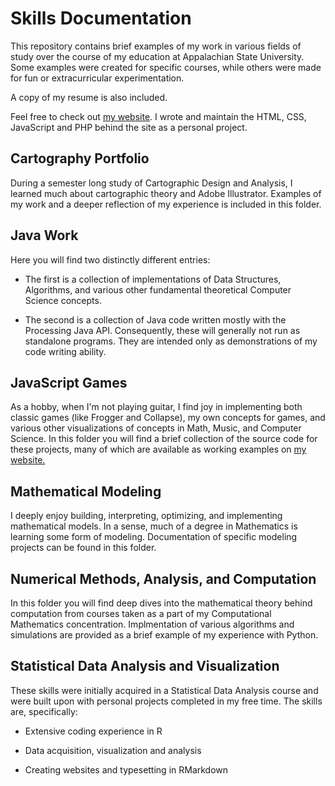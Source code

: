 Skills Documentation
====================

This repository contains brief examples of my work in various fields of study over the course of my education at Appalachian State University. Some examples were created for specific courses, while others were made for fun or extracurricular experimentation.

A copy of my resume is also included.

Feel free to check out [my website](http://www.matthefner.com).  I wrote and maintain the HTML, CSS, JavaScript and PHP behind the site as a personal project.

Cartography Portfolio
---------------------

During a semester long study of Cartographic Design and Analysis, I learned much about cartographic theory and Adobe Illustrator. Examples of my work and a deeper reflection of my experience is included in this folder.

Java Work
---------

Here you will find two distinctly different entries:

-   The first is a collection of implementations of Data Structures, Algorithms, and various other fundamental theoretical Computer Science concepts.

-   The second is a collection of Java code written mostly with the Processing Java API. Consequently, these will generally not run as standalone programs. They are intended only as demonstrations of my code writing ability.

JavaScript Games
----------------

As a hobby, when I'm not playing guitar, I find joy in implementing both classic games (like Frogger and Collapse), my own concepts for games, and various other visualizations of concepts in Math, Music, and Computer Science. In this folder you will find a brief collection of the source code for these projects, many of which are available as working examples on [my website.](http://www.matthefner.com)

Mathematical Modeling
---------------------

I deeply enjoy building, interpreting, optimizing, and implementing mathematical models. In a sense, much of a degree in Mathematics is learning some form of modeling. Documentation of specific modeling projects can be found in this folder.

Numerical Methods, Analysis, and Computation
--------------------------------------------

In this folder you will find deep dives into the mathematical theory behind computation from courses taken as a part of my Computational Mathematics concentration. Implmentation of various algorithms and simulations are provided as a brief example of my experience with Python.

Statistical Data Analysis and Visualization
-------------------------------------------

These skills were initially acquired in a Statistical Data Analysis course and were built upon with personal projects completed in my free time. The skills are, specifically:

-   Extensive coding experience in R

-   Data acquisition, visualization and analysis

-   Creating websites and typesetting in RMarkdown
